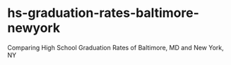 # hs-graduation-rates-baltimore-newyork
Comparing High School Graduation Rates of Baltimore, MD and New York, NY
